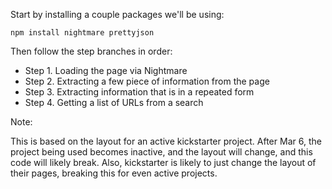Start by installing a couple packages we'll be using:

```
npm install nightmare prettyjson
```

Then follow the step branches in order:

- Step 1. Loading the page via Nightmare
- Step 2. Extracting a few piece of information from the page
- Step 3. Extracting information that is in a repeated form
- Step 4. Getting a list of URLs from a search

Note:

This is based on the layout for an active kickstarter project. After Mar 6, the project being used becomes inactive, and the layout will change, and this code will likely break. Also, kickstarter is likely to just change the layout of their pages, breaking this for even active projects.